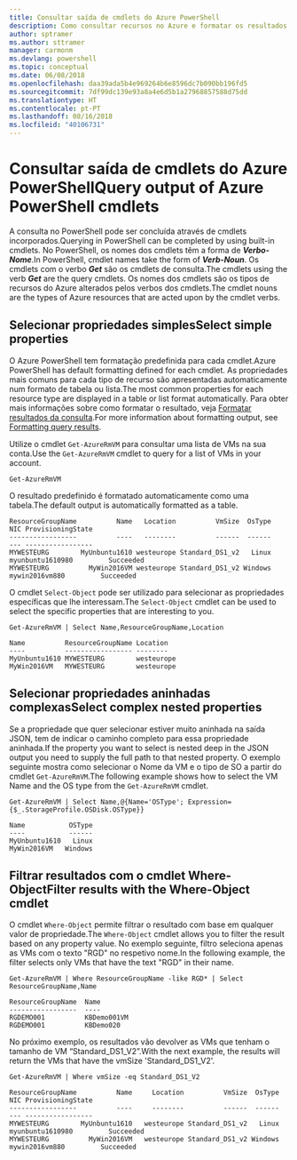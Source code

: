 ```yaml
---
title: Consultar saída de cmdlets do Azure PowerShell
description: Como consultar recursos no Azure e formatar os resultados.
author: sptramer
ms.author: sttramer
manager: carmonm
ms.devlang: powershell
ms.topic: conceptual
ms.date: 06/08/2018
ms.openlocfilehash: daa39ada5b4e969264b6e8596dc7b090bb196fd5
ms.sourcegitcommit: 7df99dc139e93a8a4e6d5b1a27968857588d75dd
ms.translationtype: HT
ms.contentlocale: pt-PT
ms.lasthandoff: 08/16/2018
ms.locfileid: "40106731"
---
```

# <a name="query-output-of-azure-powershell-cmdlets"></a><span data-ttu-id="beae2-103">Consultar saída de cmdlets do Azure PowerShell</span><span class="sxs-lookup"><span data-stu-id="beae2-103">Query output of Azure PowerShell cmdlets</span></span>

<span data-ttu-id="beae2-104">A consulta no PowerShell pode ser concluída através de cmdlets incorporados.</span><span class="sxs-lookup"><span data-stu-id="beae2-104">Querying in PowerShell can be completed by using built-in cmdlets.</span></span> <span data-ttu-id="beae2-105">No PowerShell, os nomes dos cmdlets têm a forma de  **_Verbo-Nome_**.</span><span class="sxs-lookup"><span data-stu-id="beae2-105">In PowerShell, cmdlet names take the form of **_Verb-Noun_**.</span></span> <span data-ttu-id="beae2-106">Os cmdlets com o verbo **_Get_** são os cmdlets de consulta.</span><span class="sxs-lookup"><span data-stu-id="beae2-106">The cmdlets using the verb **_Get_** are the query cmdlets.</span></span> <span data-ttu-id="beae2-107">Os nomes dos cmdlets são os tipos de recursos do Azure alterados pelos verbos dos cmdlets.</span><span class="sxs-lookup"><span data-stu-id="beae2-107">The cmdlet nouns are the types of Azure resources that are acted upon by the cmdlet verbs.</span></span>

## <a name="select-simple-properties"></a><span data-ttu-id="beae2-108">Selecionar propriedades simples</span><span class="sxs-lookup"><span data-stu-id="beae2-108">Select simple properties</span></span>

<span data-ttu-id="beae2-109">O Azure PowerShell tem formatação predefinida para cada cmdlet.</span><span class="sxs-lookup"><span data-stu-id="beae2-109">Azure PowerShell has default formatting defined for each cmdlet.</span></span> <span data-ttu-id="beae2-110">As propriedades mais comuns para cada tipo de recurso são apresentadas automaticamente num formato de tabela ou lista.</span><span class="sxs-lookup"><span data-stu-id="beae2-110">The most common properties for each resource type are displayed in a table or list format automatically.</span></span> <span data-ttu-id="beae2-111">Para obter mais informações sobre como formatar o resultado, veja [Formatar resultados da consulta](formatting-output.md).</span><span class="sxs-lookup"><span data-stu-id="beae2-111">For more information about formatting output, see [Formatting query results](formatting-output.md).</span></span>

<span data-ttu-id="beae2-112">Utilize o cmdlet `Get-AzureRmVM` para consultar uma lista de VMs na sua conta.</span><span class="sxs-lookup"><span data-stu-id="beae2-112">Use the `Get-AzureRmVM` cmdlet to query for a list of VMs in your account.</span></span>

```azurepowershell-interactive
Get-AzureRmVM
```

<span data-ttu-id="beae2-113">O resultado predefinido é formatado automaticamente como uma tabela.</span><span class="sxs-lookup"><span data-stu-id="beae2-113">The default output is automatically formatted as a table.</span></span>

```output
ResourceGroupName          Name   Location          VmSize  OsType              NIC ProvisioningState
-----------------          ----   --------          ------  ------              --- -----------------
MYWESTEURG        MyUnbuntu1610 westeurope Standard_DS1_v2   Linux myunbuntu1610980         Succeeded
MYWESTEURG          MyWin2016VM westeurope Standard_DS1_v2 Windows   mywin2016vm880         Succeeded
```

<span data-ttu-id="beae2-114">O cmdlet `Select-Object` pode ser utilizado para selecionar as propriedades específicas que lhe interessam.</span><span class="sxs-lookup"><span data-stu-id="beae2-114">The `Select-Object` cmdlet can be used to select the specific properties that are interesting to you.</span></span>

```azurepowershell-interactive
Get-AzureRmVM | Select Name,ResourceGroupName,Location
```

```output
Name          ResourceGroupName Location
----          ----------------- --------
MyUnbuntu1610 MYWESTEURG        westeurope
MyWin2016VM   MYWESTEURG        westeurope
```

## <a name="select-complex-nested-properties"></a><span data-ttu-id="beae2-115">Selecionar propriedades aninhadas complexas</span><span class="sxs-lookup"><span data-stu-id="beae2-115">Select complex nested properties</span></span>

<span data-ttu-id="beae2-116">Se a propriedade que quer selecionar estiver muito aninhada na saída JSON, tem de indicar o caminho completo para essa propriedade aninhada.</span><span class="sxs-lookup"><span data-stu-id="beae2-116">If the property you want to select is nested deep in the JSON output you need to supply the full path to that nested property.</span></span> <span data-ttu-id="beae2-117">O exemplo seguinte mostra como selecionar o Nome da VM e o tipo de SO a partir do cmdlet `Get-AzureRmVM`.</span><span class="sxs-lookup"><span data-stu-id="beae2-117">The following example shows how to select the VM Name and the OS type from the `Get-AzureRmVM` cmdlet.</span></span>

```azurepowershell-interactive
Get-AzureRmVM | Select Name,@{Name='OSType'; Expression={$_.StorageProfile.OSDisk.OSType}}
```

```output
Name           OSType
----           ------
MyUnbuntu1610   Linux
MyWin2016VM   Windows
```

## <a name="filter-results-with-the-where-object-cmdlet"></a><span data-ttu-id="beae2-118">Filtrar resultados com o cmdlet Where-Object</span><span class="sxs-lookup"><span data-stu-id="beae2-118">Filter results with the Where-Object cmdlet</span></span>

<span data-ttu-id="beae2-119">O cmdlet `Where-Object` permite filtrar o resultado com base em qualquer valor de propriedade.</span><span class="sxs-lookup"><span data-stu-id="beae2-119">The `Where-Object` cmdlet allows you to filter the result based on any property value.</span></span> <span data-ttu-id="beae2-120">No exemplo seguinte, filtro seleciona apenas as VMs com o texto "RGD" no respetivo nome.</span><span class="sxs-lookup"><span data-stu-id="beae2-120">In the following example, the filter selects only VMs that have the text "RGD" in their name.</span></span>

```azurepowershell-interactive
Get-AzureRmVM | Where ResourceGroupName -like RGD* | Select ResourceGroupName,Name
```

```output
ResourceGroupName  Name
-----------------  ----
RGDEMO001          KBDemo001VM
RGDEMO001          KBDemo020
```

<span data-ttu-id="beae2-121">No próximo exemplo, os resultados vão devolver as VMs que tenham o tamanho de VM “Standard_DS1_V2”.</span><span class="sxs-lookup"><span data-stu-id="beae2-121">With the next example, the results will return the VMs that have the vmSize 'Standard_DS1_V2'.</span></span>

```azurepowershell-interactive
Get-AzureRmVM | Where vmSize -eq Standard_DS1_V2
```

```output
ResourceGroupName          Name     Location          VmSize  OsType              NIC ProvisioningState
-----------------          ----     --------          ------  ------              --- -----------------
MYWESTEURG        MyUnbuntu1610   westeurope Standard_DS1_v2   Linux myunbuntu1610980         Succeeded
MYWESTEURG          MyWin2016VM   westeurope Standard_DS1_v2 Windows   mywin2016vm880         Succeeded
```